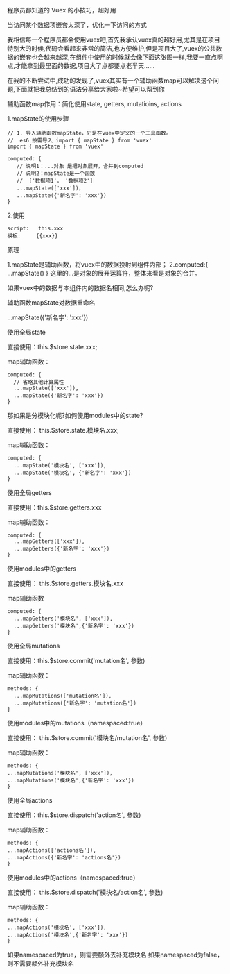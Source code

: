 程序员都知道的 Vuex 的小技巧，超好用

当访问某个数据项嵌套太深了，优化一下访问的方式

我相信每一个程序员都会使用vuex吧,首先我承认vuex真的超好用,尤其是在项目特别大的时候,代码会看起来非常的简洁,也方便维护,但是项目大了,vuex的公共数据的嵌套也会越来越深,在组件中使用的时候就会像下面这张图一样,我要一直点啊点,才能拿到最里面的数据,项目大了点都要点老半天......

在我的不断尝试中,成功的发现了,vuex其实有一个辅助函数map可以解决这个问题,下面就把我总结到的语法分享给大家啦~希望可以帮到你

辅助函数map作用：简化使用state, getters, mutatioins, actions

1.mapState的使用步骤

```
// 1. 导入辅助函数mapState，它是在vuex中定义的一个工具函数。
//  es6 按需导入 import { mapState } from 'vuex' 
import { mapState } from 'vuex'

computed: {
   // 说明1：...对象 是把对象展开，合并到computed
   // 说明2：mapState是一个函数 
   //  ['数据项1'， '数据项2']
   ...mapState(['xxx'])，
   ...mapState({'新名字': 'xxx'})
}
```

2.使用

```
script:   this.xxx
模板:     {{xxx}}

```

原理

1.mapState是辅助函数，将vuex中的数据投射到组件内部；
2.computed:{ ...mapState() } 这里的...是对象的展开运算符，整体来看是对象的合并。

如果vuex中的数据与本组件内的数据名相同,怎么办呢?

辅助函数mapState对数据重命名

...mapState({'新名字': 'xxx'})


使用全局state

直接使用：this.$store.state.xxx;

map辅助函数：
```
computed: { 
  // 省略其他计算属性
  ...mapState(['xxx']), 
  ...mapState({'新名字': 'xxx'})
}
```

那如果是分模块化呢?如何使用modules中的state?

直接使用： this.$store.state.模块名.xxx;

map辅助函数：

```
computed: { 
  ...mapState('模块名', ['xxx']), 
  ...mapState('模块名', {'新名字': 'xxx'})
}
```

使用全局getters

直接使用：this.$store.getters.xxx

map辅助函数：


```
computed: { 
  ...mapGetters(['xxx']), 
  ...mapGetters({'新名字': 'xxx'})
}
```

使用modules中的getters

直接使用： this.$store.getters.模块名.xxx


map辅助函数

```
computed: { 
  ...mapGetters('模块名', ['xxx']), 
  ...mapGetters('模块名',{'新名字': 'xxx'})
}
```

使用全局mutations

直接使用：this.$store.commit('mutation名', 参数)

map辅助函数：

```
methods: { 
  ...mapMutations(['mutation名']), 
  ...mapMutations({'新名字': 'mutation名'})
}
```

使用modules中的mutations（namespaced:true）

直接使用： this.$store.commit('模块名/mutation名', 参数)

map辅助函数：

```
methods: {
...mapMutations('模块名', ['xxx']),
...mapMutations('模块名',{'新名字': 'xxx'})
}
```

使用全局actions


直接使用：this.$store.dispatch('action名', 参数)

map辅助函数：

```
methods: {
...mapActions(['actions名']),
...mapActions({'新名字': 'actions名'})
}
```

使用modules中的actions（namespaced:true）

直接使用： this.$store.dispatch('模块名/action名', 参数)


map辅助函数：

```
methods: {
...mapActions('模块名', ['xxx']),
...mapActions('模块名',{'新名字': 'xxx'})
}
```

如果namespaced为true，则需要额外去补充模块名
如果namespaced为false，则不需要额外补充模块名





